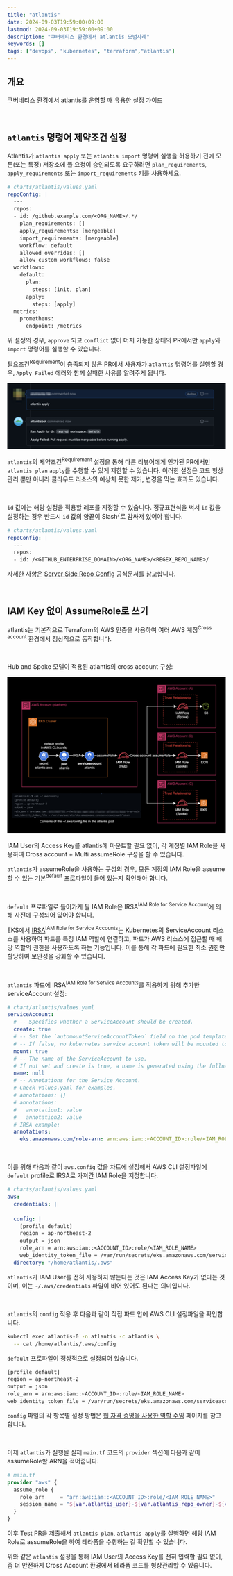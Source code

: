 ```yaml
---
title: "atlantis"
date: 2024-09-03T19:59:00+09:00
lastmod: 2024-09-03T19:59:00+09:00
description: "쿠버네티스 환경에서 atlantis 모범사례"
keywords: []
tags: ["devops", "kubernetes", "terraform","atlantis"]
---
```


## 개요

쿠버네티스 환경에서 atlantis를 운영할 때 유용한 설정 가이드

&nbsp;

## `atlantis` 명령어 제약조건 설정

Atlantis가 `atlantis apply` 또는 `atlantis import` 명령어 실행을 허용하기 전에 모든(또는 특정) 저장소에 풀 요청이 승인되도록 요구하려면 `plan_requirements`, `apply_requirements` 또는 `import_requirements` 키를 사용하세요.

```yaml
# charts/atlantis/values.yaml
repoConfig: |
  ---
  repos:
  - id: /github.example.com/<ORG_NAME>/.*/
    plan_requirements: []
    apply_requirements: [mergeable]
    import_requirements: [mergeable]
    workflow: default
    allowed_overrides: []
    allow_custom_workflows: false
  workflows:
    default:
      plan:
        steps: [init, plan]
      apply:
        steps: [apply]
  metrics:
    prometheus:
      endpoint: /metrics
```

위 설정의 경우, `approve` 되고 `conflict` 없이 머지 가능한 상태의 PR에서만 `apply`와 `import` 명령어를 실행할 수 있습니다.

필요조건<sup>Requirement</sup>이 충족되지 않은 PR에서 사용자가 `atlantis` 명령어를 실행할 경우, `Apply Failed` 에러와 함께 실패한 사유를 알려주게 됩니다.

![Apply failed error page](./1.png)

`atlantis`의 제약조건<sup>Requirement</sup> 설정을 통해 다른 리뷰어에게 인가된 PR에서만 `atlantis plan` `apply`를 수행할 수 있게 제한할 수 있습니다. 이러한 설정은 코드 형상관리 뿐만 아니라 클라우드 리소스의 예상치 못한 제거, 변경을 막는 효과도 있습니다.

&nbsp;

`id` 값에는 해당 설정을 적용할 레포를 지정할 수 있습니다. 정규표현식을 써서 `id` 값을 설정하는 경우 반드시 `id` 값의 양끝이 Slash<sup>`/`</sup>로 감싸져 있어야 합니다.

```yaml
# charts/atlantis/values.yaml
repoConfig: |
  ---
  repos:
  - id: /<GITHUB_ENTERPRISE_DOMAIN>/<ORG_NAME>/<REGEX_REPO_NAME>/
```

자세한 사항은 [Server Side Repo Config](https://www.runatlantis.io/docs/server-side-repo-config.html) 공식문서를 참고합니다.

&nbsp;

## IAM Key 없이 AssumeRole로 쓰기

atlantis는 기본적으로 Terraform의 AWS 인증을 사용하여 여러 AWS 계정<sup>Cross account</sup> 환경에서 정상적으로 동작합니다.

&nbsp;

Hub and Spoke 모델이 적용된 atlantis의 cross account 구성:

![assumeRole without IAM User key](./2.png)

IAM User의 Access Key를 atlantis에 마운트할 필요 없이, 각 계정별 IAM Role을 사용하여 Cross account + Multi assumeRole 구성을 할 수 있습니다.

`atlantis`가 assumeRole을 사용하는 구성의 경우, 모든 계정의 IAM Role을 assume 할 수 있는 기본<sup>default</sup> 프로파일이 들어 있는지 확인해야 합니다.

&nbsp;

`default` 프로파일로 들어가게 될 IAM Role은 IRSA<sup>IAM Role for Service Account</sup>에 의해 사전에 구성되어 있어야 합니다.

EKS에서 [IRSA](https://docs.aws.amazon.com/ko_kr/eks/latest/userguide/iam-roles-for-service-accounts.html)<sup>IAM Role for Service Accounts</sup>는 Kubernetes의 ServiceAccount 리소스를 사용하여 파드를 특정 IAM 역할에 연결하고, 파드가 AWS 리소스에 접근할 때 해당 역할의 권한을 사용하도록 하는 기능입니다. 이를 통해 각 파드에 필요한 최소 권한만 할당하여 보안성을 강화할 수 있습니다.

&nbsp;

`atlantis` 파드에 IRSA<sup>IAM Role for Service Accounts</sup>를 적용하기 위해 추가한 serviceAccount 설정:

```yaml
# chart/atlantis/values.yaml
serviceAccount:
  # -- Specifies whether a ServiceAccount should be created.
  create: true
  # -- Set the `automountServiceAccountToken` field on the pod template spec.
  # -- If false, no kubernetes service account token will be mounted to the pod.
  mount: true
  # -- The name of the ServiceAccount to use.
  # If not set and create is true, a name is generated using the fullname template.
  name: null
  # -- Annotations for the Service Account.
  # Check values.yaml for examples.
  # annotations: {}
  # annotations:
  #   annotation1: value
  #   annotation2: value
  # IRSA example:
  annotations:
    eks.amazonaws.com/role-arn: arn:aws:iam::<ACCOUNT_ID>:role/<IAM_ROLE_NAME>
```

&nbsp;

이를 위해 다음과 같이 `aws.config` 값을 차트에 설정해서 AWS CLI 설정파일에 `default` profile로 IRSA로 가져간 IAM Role을 지정합니다.

```yaml
# charts/atlantis/values.yaml
aws:
  credentials: |

  config: |
    [profile default]
    region = ap-northeast-2
    output = json
    role_arn = arn:aws:iam::<ACCOUNT_ID>:role/<IAM_ROLE_NAME>
    web_identity_token_file = /var/run/secrets/eks.amazonaws.com/serviceaccount/token
  directory: "/home/atlantis/.aws"
```

`atlantis`가 IAM User를 전혀 사용하지 않는다는 것은 IAM Access Key가 없다는 것이며, 이는 `~/.aws/credentials` 파일이 비어 있어도 된다는 의미입니다.

&nbsp;

`atlantis`의 `config` 적용 후 다음과 같이 직접 파드 안에 AWS CLI 설정파일을 확인합니다.

```bash
kubectl exec atlantis-0 -n atlantis -c atlantis \
  -- cat /home/atlantis/.aws/config
```

`default` 프로파일이 정상적으로 설정되어 있습니다.

```bash
[profile default]
region = ap-northeast-2
output = json
role_arn = arn:aws:iam::<ACCOUNT_ID>:role/<IAM_ROLE_NAME>
web_identity_token_file = /var/run/secrets/eks.amazonaws.com/serviceaccount/token
```

`config` 파일의 각 항목별 설정 방법은 [웹 자격 증명을 사용한 역할 수임](https://docs.aws.amazon.com/ko_kr/cli/latest/userguide/cli-configure-role.html#cli-configure-role-oidc) 페이지를 참고합니다.

&nbsp;

이제 `atlantis`가 실행될 실제 `main.tf` 코드의 `provider` 섹션에 다음과 같이 assumeRole할 ARN을 적어줍니다.

```terraform
# main.tf
provider "aws" {
  assume_role {
    role_arn     = "arn:aws:iam::<ACCOUNT_ID>:role/<IAM_ROLE_NAME>"
    session_name = "${var.atlantis_user}-${var.atlantis_repo_owner}-${var.atlantis_repo_name}-${var.atlantis_pull_num}"
  }
}
```

이후 Test PR을 제출해서 `atlantis plan`, `atlantis apply`를 실행하면 해당 IAM Role로 assumeRole을 하여 테라폼을 수행하는 걸 확인할 수 있습니다.

위와 같은 `atlantis` 설정을 통해 IAM User의 Access Key를 전혀 입력할 필요 없이, 좀 더 안전하게 Cross Account 환경에서 테라폼 코드를 형상관리할 수 있습니다.
